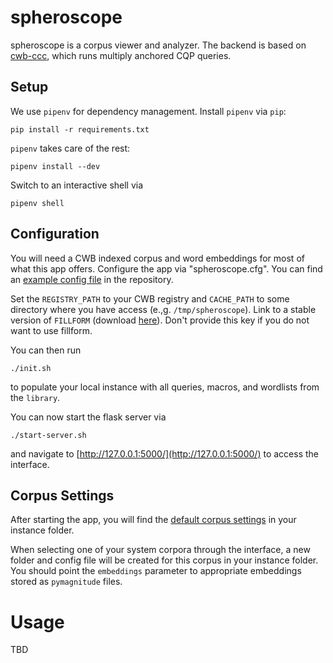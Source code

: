 # spheroscope #

spheroscope is a corpus viewer and analyzer. The backend is based on
[cwb-ccc](https://pypi.org/project/cwb-ccc/), which runs multiply
anchored CQP queries.

## Setup ##
We use `pipenv` for dependency management. Install `pipenv` via `pip`:
	
	pip install -r requirements.txt

`pipenv` takes care of the rest:

	pipenv install --dev
	
Switch to an interactive shell via

	pipenv shell

## Configuration ##
You will need a CWB indexed corpus and word embeddings for most of
what this app offers. Configure the app via "spheroscope.cfg". You can
find an [example config file](spheroscope_example.cfg) in the
repository.

Set the `REGISTRY_PATH` to your CWB registry and `CACHE_PATH` to some
directory where you have access (e.\,g. `/tmp/spheroscope`). Link to a
stable version of `FILLFORM` (download
[here](https://gitlab.com/mgttlinger/fillform/-/jobs)). Don't provide
this key if you do not want to use fillform.

You can then run

	./init.sh
	
to populate your local instance with all queries, macros, and
wordlists from the `library`.

You can now start the flask server via

	./start-server.sh

and navigate to [http://127.0.0.1:5000/](http://127.0.0.1:5000/) to
access the interface.

## Corpus Settings ##
After starting the app, you will find the [default corpus
settings](instance-stable/corpus_defaults.cfg) in your instance
folder.

When selecting one of your system corpora through the interface, a new
folder and config file will be created for this corpus in your
instance folder. You should point the `embeddings` parameter to
appropriate embeddings stored as `pymagnitude` files.

# Usage

TBD
